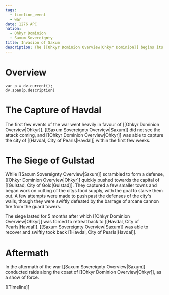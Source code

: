 ```yaml
---
tags:
  - timeline_event
  - war
date: 1276 APC
nation:
  - Ohkyr Dominion
  - Saxum Sovereignty
title: Invasion of Saxum
description: The [[Ohkyr Dominion Overview|Ohkyr Dominion]] begins its invasion of the [[Saxum Sovereignty Overview|Saxum Sovereignty]] by blowing up parts of [[Havdal, City of Pearls]]. They targeted important ammunition stores and fortified locations along the shoreline, to allow their armies to enter the city from the sea.
---
```

# Overview
```dataviewjs
var p = dv.current();
dv.span(p.description)
```
# The Capture of Havdal
The first few events of the war went heavily in favour of [[Ohkyr Dominion Overview|Ohkyr]]. [[Saxum Sovereignty Overview|Saxum]] did not see the attack coming, and [[Ohkyr Dominion Overview|Ohkyr]] was able to capture the city of [[Havdal, City of Pearls|Havdal]] within the first few weeks.
# The Siege of Gulstad
While [[Saxum Sovereignty Overview|Saxum]] scrambled to form a defense, [[Ohkyr Dominion Overview|Ohkyr]] quickly pushed towards the capital of [[Gulstad, City of Gold|Gulstad]]. They captured a few smaller towns and began work on cutting of the citys food supply, with the goal to starve them out. A few attempts were made to push past the defenses of the city's walls, though they were swiftly defeated by the barrage of arcane cannon fire from the guard towers.

The siege lasted for 5 months after which [[Ohkyr Dominion Overview|Ohkyr]] was forced to retreat back to [[Havdal, City of Pearls|Havdal]]. [[Saxum Sovereignty Overview|Saxum]] was able to recover and swiftly took back [[Havdal, City of Pearls|Havdal]].
# Aftermath
In the aftermath of the war [[Saxum Sovereignty Overview|Saxum]] conducted raids along the coast of [[Ohkyr Dominion Overview|Ohkyr]], as a show of force.

[[Timeline]]